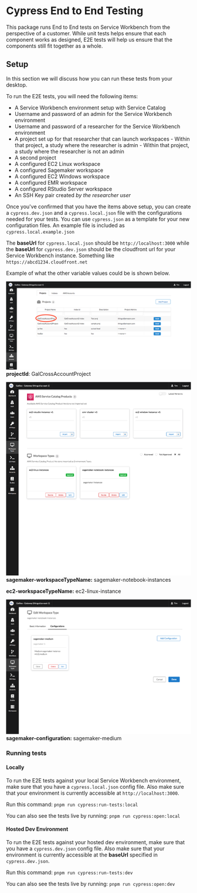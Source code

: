 # Cypress End to End Testing

This package runs End to End tests on Service Workbench from the perspective of a customer. While unit tests helps ensure that each component works as designed, E2E tests will help us ensure that the components still fit together as a whole.

## Setup

In this section we will discuss how you can run these tests from your desktop.

To run the E2E tests, you will need the following items:

- A Service Workbench environment setup with Service Catalog
- Username and password of an admin for the Service Workbench environment
- Username and password of a researcher for the Service Workbench environment
- A project set up for that researcher that can launch workspaces - Within that project, a study where the researcher is admin - Within that project, a study where the researcher is not an admin
- A second project
- A configured EC2 Linux workspace
- A configured Sagemaker workspace
- A configured EC2 Windows workspace
- A configured EMR workspace
- A configured RStudio Server workspace
- An SSH Key pair created _by the researcher user_

Once you've confirmed that you have the items above setup, you can create a `cypress.dev.json` and a `cypress.local.json` file with the configurations needed for your tests. You can use `cypress.json` as a template for your new configuration files. An example file is included as `cypress.local.example.json`

The **baseUrl** for `cypress.local.json` should be `http://localhost:3000` while the **baseUrl** for `cypress.dev.json` should be the cloudfront url for your Service Workbench instance. Something like `https://abcd1234.cloudfront.net`

Example of what the other variable values could be is shown below.

![projects](./instruction-assets/projects.png)
**projectId**: GalCrossAccountProject

![workspaces](./instruction-assets/workspaces.png)
**sagemaker-workspaceTypeName:** sagemaker-notebook-instances

**ec2-workspaceTypeName:** ec2-linux-instance

![workspace-configuration](./instruction-assets/workspace-configuration.png)
**sagemaker-configuration:** sagemaker-medium

### Running tests

#### Locally

To run the E2E tests against your local Service Workbench environment, make sure that you have a `cypress.local.json` config file. Also make sure that your environment is currently accessible at `http://localhost:3000`.

Run this command: `pnpm run cypress:run-tests:local`

You can also see the tests live by running: `pnpm run cypress:open:local`

#### Hosted Dev Environment

To run the E2E tests against your hosted dev environment, make sure that you have a `cypress.dev.json` config file. Also make sure that your environment is currently accessible at the **baseUrl** specified in `cypress.dev.json`.

Run this command: `pnpm run cypress:run-tests:dev`

You can also see the tests live by running: `pnpm run cypress:open:dev`
